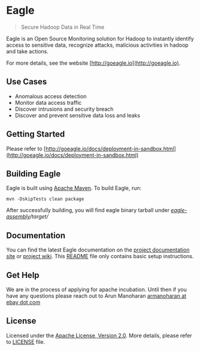 # Eagle

>  Secure Hadoop Data in Real Time

Eagle is an Open Source Monitoring solution for Hadoop to instantly identify access to sensitive data, recognize attacks, malicious activities in hadoop and take actions. 

For more details, see the website [http://goeagle.io](http://goeagle.io).

## Use Cases
* Anomalous access detection
* Monitor data access traffic 
* Discover intrusions and security breach
* Discover and prevent sensitive data loss and leaks

## Getting Started
Please refer to [http://goeagle.io/docs/deployment-in-sandbox.html](http://goeagle.io/docs/deployment-in-sandbox.html)

## Building Eagle
Eagle is built using [Apache Maven](https://maven.apache.org/). To build Eagle, run:

    mvn -DskipTests clean package

After successfully building, you will find eagle binary tarball under _[eagle-assembly](eagle-assembly/)/target/_

## Documentation
You can find the latest Eagle documentation on the [project documentation site](http://goeagle.io/docs) or [project wiki](https://github.com/eBay/Eagle/wiki). This [README](README) file only contains basic setup instructions.

## Get Help
We are in the process of applying for apache incubation. Until then if you have any questions please reach out to Arun Manoharan [armanoharan at ebay dot com](mailto:armanoharan@ebay.com)

## License
Licensed under the [Apache License, Version 2.0](http://www.apache.org/licenses/LICENSE-2.0). More details, please refer to [LICENSE](LICENSE) file.
